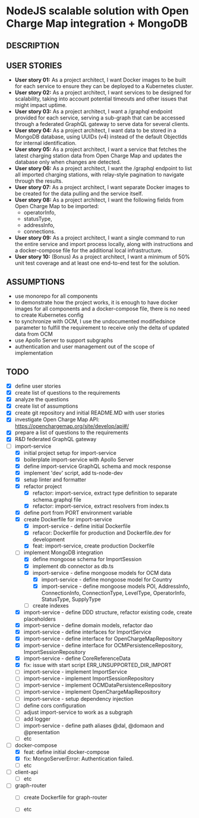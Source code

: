 # NodeJS scalable solution with Open Charge Map integration + MongoDB
## DESCRIPTION
## USER STORIES
- **User story 01:** As a project architect, I want Docker images to be built for each service to ensure they can be deployed to a Kubernetes cluster.
- **User story 02:** As a project architect, I want services to be designed for scalability, taking into account potential timeouts and other issues that might impact uptime.
- **User story 03:** As a project architect, I want a /graphql endpoint provided for each service, serving a sub-graph that can be accessed through a federated GraphQL gateway to serve data for several clients.
- **User story 04:** As a project architect, I want data to be stored in a MongoDB database, using UUIDs (v4) instead of the default ObjectIds for internal identification.
- **User story 05:** As a project architect, I want a service that fetches the latest charging station data from Open Charge Map and updates the database only when changes are detected.
- **User story 06:** As a project architect, I want the /graphql endpoint to list all imported charging stations, with relay-style pagination to navigate through the results.
- **User story 07:** As a project architect, I want separate Docker images to be created for the data pulling and the service itself.
- **User story 08:** As a project architect, I want the following fields from Open Charge Map to be imported:
    - operatorInfo,
    - statusType,
    - addressInfo, 
    - connections.
- **User story 09:** As a project architect, I want a single command to run the entire service and import process locally, along with instructions and a docker-compose file for the additional local infrastructure.
- **User story 10:** (Bonus) As a project architect, I want a minimum of 50% unit test coverage and at least one end-to-end test for the solution.

## ASSUMPTIONS
- use monorepo for all components
- to demonstrate how the project works, it is enough to have docker images for all components and a docker-compose file, there is no need to create Kubernetes config
- to synchronize with OCM, I use the undocumented modifiedsince parameter to fulfill the requirement to receive only the delta of updated data from OCM
- use Apollo Server to support subgraphs
- authentication and user management out of the scope of implementation

## TODO
- [x] define user stories
- [x] create list of questions to the requirements
- [x] analyze the questions
- [x] create list of assumptions
- [x] create git repository and initial README.MD with user stories
- [x] investigate Open Charge Map API: https://openchargemap.org/site/develop/api#/
- [x] prepare a list of questions to the requirements
- [x] R&D federated GraphQL gateway
- [ ] import-service
    - [x] initial project setup for import-service
    - [x] boilerplate import-service with Apollo Server
    - [x] define import-service GraphQL schema and mock response
    - [x] implement 'dev' script, add ts-node-dev
    - [x] setup linter and formatter
    - [x] refactor project
        - [x] refactor: import-service, extract type definition to separate schema.graphql file
        - [x] refactor: import-service, extract resolvers from index.ts
    - [x] define port from PORT environment variable 
    - [x] create Dockerfile for import-service
        - [x] import-service - define initial Dockerfile
        - [x] refacor: Dockerfile for production and Dockerfile.dev for development
        - [x] feat: import-service, create production Dockerfile
    - [ ] implement MongoDB integration
        - [x] define mongoose schema for ImportSession
        - [x] implement db connector as db.ts
        - [x] import-service - define mongoose models for OCM data
            - [x] import-service - define mongoose model for Country
            - [x] import-service - define mongoose models POI, AddressInfo, ConnectionInfo, ConnectionType, LevelType, OperatorInfo, StatusType, SupplyType
        - [ ] create indexes
    - [x] import-service - define DDD structure, refactor existing code, create placeholders
    - [x] import-service - define domain models, refactor dao
    - [x] import-service - define interfaces for ImportService
    - [x] import-service - define interface for OpenChargeMapRepository
    - [x] import-service - define interface for OCMPersistenceRepository, ImportSessionRepository
    - [x] import-service - define CoreReferenceData
    - [x] fix: issue with start script ERR_UNSUPPORTED_DIR_IMPORT
    - [ ] import-service - implement ImportService
    - [ ] import-service - implement ImportSessionRepository
    - [ ] import-service - implement OCMDataPersistenceRepository
    - [ ] import-service - implement OpenChargeMapRepository
    - [ ] import-service - setup dependency injection
    - [ ] define cors configuration
    - [ ] adjust import-service to work as a subgraph
    - [ ] add logger
    - [ ] import-service - define path aliases @dal, @domaon and @presentation
    - [ ] etc
- [ ] docker-compose
    - [x] feat: define initial docker-compose
    - [x] fix: MongoServerError: Authentication failed.
    - [ ] etc
- [ ] client-api
    - [ ] etc
- [ ] graph-router
    - [ ] create Dockerfile for graph-router
    - [ ] etc

